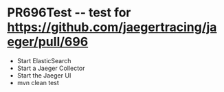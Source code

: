 # PR696Test -- test for https://github.com/jaegertracing/jaeger/pull/696

+ Start ElasticSearch
+ Start a Jaeger Collector
+ Start the Jaeger UI
+ mvn clean test

